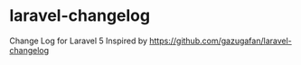 # laravel-changelog
Change Log for Laravel 5
Inspired by https://github.com/gazugafan/laravel-changelog

